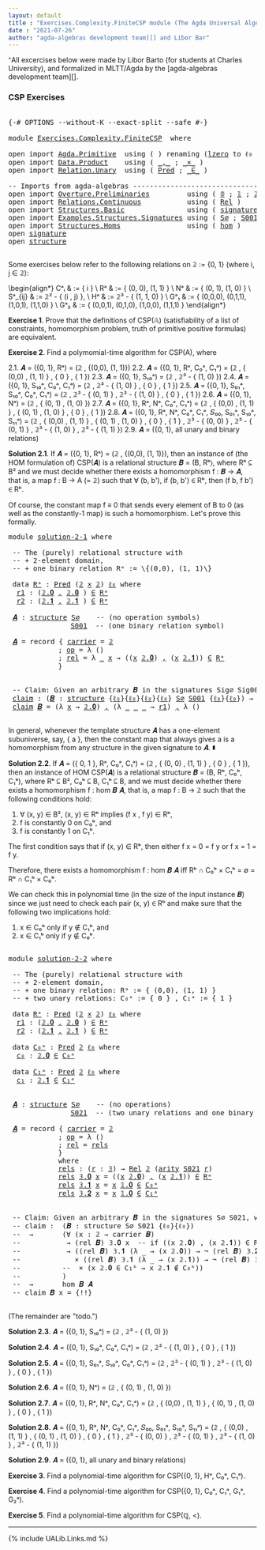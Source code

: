 ```yaml
---
layout: default
title : "Exercises.Complexity.FiniteCSP module (The Agda Universal Algebra Library)"
date : "2021-07-26"
author: "agda-algebras development team][] and Libor Bar"
---
```


⁺All excercises below were made by Libor Barto (for students at Charles University), and formalized in MLTT/Agda by the [agda-algebras development team][].

### CSP Exercises

<pre class="Agda">

<a id="379" class="Symbol">{-#</a> <a id="383" class="Keyword">OPTIONS</a> <a id="391" class="Pragma">--without-K</a> <a id="403" class="Pragma">--exact-split</a> <a id="417" class="Pragma">--safe</a> <a id="424" class="Symbol">#-}</a>

<a id="429" class="Keyword">module</a> <a id="436" href="Exercises.Complexity.FiniteCSP.html" class="Module">Exercises.Complexity.FiniteCSP</a>  <a id="468" class="Keyword">where</a>

<a id="475" class="Keyword">open</a> <a id="480" class="Keyword">import</a> <a id="487" href="Agda.Primitive.html" class="Module">Agda.Primitive</a>  <a id="503" class="Keyword">using</a> <a id="509" class="Symbol">(</a> <a id="511" class="Symbol">)</a> <a id="513" class="Keyword">renaming</a> <a id="522" class="Symbol">(</a><a id="523" href="Agda.Primitive.html#764" class="Primitive">lzero</a> <a id="529" class="Symbol">to</a> <a id="532" class="Primitive">ℓ₀</a> <a id="535" class="Symbol">)</a>
<a id="537" class="Keyword">open</a> <a id="542" class="Keyword">import</a> <a id="549" href="Data.Product.html" class="Module">Data.Product</a>    <a id="565" class="Keyword">using</a> <a id="571" class="Symbol">(</a> <a id="573" href="Agda.Builtin.Sigma.html#236" class="InductiveConstructor Operator">_,_</a> <a id="577" class="Symbol">;</a> <a id="579" href="Data.Product.html#1167" class="Function Operator">_×_</a> <a id="583" class="Symbol">)</a>
<a id="585" class="Keyword">open</a> <a id="590" class="Keyword">import</a> <a id="597" href="Relation.Unary.html" class="Module">Relation.Unary</a>  <a id="613" class="Keyword">using</a> <a id="619" class="Symbol">(</a> <a id="621" href="Relation.Unary.html#1101" class="Function">Pred</a> <a id="626" class="Symbol">;</a> <a id="628" href="Relation.Unary.html#1523" class="Function Operator">_∈_</a> <a id="632" class="Symbol">)</a>

<a id="635" class="Comment">-- Imports from agda-algebras --------------------------------------------------------------</a>
<a id="728" class="Keyword">open</a> <a id="733" class="Keyword">import</a> <a id="740" href="Overture.Preliminaries.html" class="Module">Overture.Preliminaries</a>         <a id="771" class="Keyword">using</a> <a id="777" class="Symbol">(</a> <a id="779" href="Overture.Preliminaries.html#3617" class="Datatype">𝟘</a> <a id="781" class="Symbol">;</a> <a id="783" href="Overture.Preliminaries.html#3693" class="Datatype">𝟙</a> <a id="785" class="Symbol">;</a> <a id="787" href="Overture.Preliminaries.html#3748" class="Datatype">𝟚</a> <a id="789" class="Symbol">;</a> <a id="791" href="Overture.Preliminaries.html#3845" class="Datatype">𝟛</a> <a id="793" class="Symbol">)</a>
<a id="795" class="Keyword">open</a> <a id="800" class="Keyword">import</a> <a id="807" href="Relations.Continuous.html" class="Module">Relations.Continuous</a>           <a id="838" class="Keyword">using</a> <a id="844" class="Symbol">(</a> <a id="846" href="Relations.Continuous.html#3907" class="Function">Rel</a> <a id="850" class="Symbol">)</a>
<a id="852" class="Keyword">open</a> <a id="857" class="Keyword">import</a> <a id="864" href="Structures.Basic.html" class="Module">Structures.Basic</a>               <a id="895" class="Keyword">using</a> <a id="901" class="Symbol">(</a> <a id="903" href="Structures.Basic.html#1234" class="Record">signature</a> <a id="913" class="Symbol">;</a> <a id="915" href="Structures.Basic.html#1568" class="Record">structure</a> <a id="925" class="Symbol">)</a>
<a id="927" class="Keyword">open</a> <a id="932" class="Keyword">import</a> <a id="939" href="Examples.Structures.Signatures.html" class="Module">Examples.Structures.Signatures</a> <a id="970" class="Keyword">using</a> <a id="976" class="Symbol">(</a> <a id="978" href="Examples.Structures.Signatures.html#565" class="Function">S∅</a> <a id="981" class="Symbol">;</a> <a id="983" href="Examples.Structures.Signatures.html#893" class="Function">S001</a> <a id="988" class="Symbol">;</a> <a id="990" href="Examples.Structures.Signatures.html#1148" class="Function">S021</a><a id="994" class="Symbol">)</a>
<a id="996" class="Keyword">open</a> <a id="1001" class="Keyword">import</a> <a id="1008" href="Structures.Homs.html" class="Module">Structures.Homs</a>                <a id="1039" class="Keyword">using</a> <a id="1045" class="Symbol">(</a> <a id="1047" href="Structures.Homs.html#2787" class="Function">hom</a> <a id="1051" class="Symbol">)</a>
<a id="1053" class="Keyword">open</a> <a id="1058" href="Structures.Basic.html#1234" class="Module">signature</a>
<a id="1068" class="Keyword">open</a> <a id="1073" href="Structures.Basic.html#1568" class="Module">structure</a>

</pre>

Some exercises below refer to the following relations on 𝟚 := \{0, 1\} (where i, j ∈ 𝟚):

\begin{align*}
 Cᵃᵢ    & := \{ i \}                             \\
 Rᵃ    & := \{ (0, 0), (1, 1) \}                 \\
 Nᵃ    & := \{ (0, 1), (1, 0) \}                  \\
 Sᵃ_{ij}  & := 𝟚² - \{ (i , j) \},                    \\
 Hᵃ    & := 𝟚³ - \{ (1, 1, 0) \}                 \\
 Gᵃ₁   & := \{ (0,0,0), (0,1,1), (1,0,1), (1,1,0) \} \\
 Gᵃ₂   & := \{ (0,0,1), (0,1,0), (1,0,0), (1,1,1) \}
\end{align*}


**Exercise 1**. Prove that the definitions of CSP(𝔸) (satisfiability of a list of constraints, homomorphism   problem, truth of primitive positive formulas) are equivalent.


**Exercise 2**. Find a polymomial-time algorithm for CSP(A), where

2.1. 𝑨 = ({0, 1}, Rᵃ) = (𝟚 , \{(0,0), (1, 1)\})
2.2. 𝑨 = ({0, 1}, Rᵃ, C₀ᵃ, C₁ᵃ) = (𝟚 , \{ (0,0) , (1, 1) \} , \{ 0 \} , \{ 1 \})
2.3. 𝑨 = ({0, 1}, S₁₀ᵃ) = (𝟚 , 𝟚³ - \{ (1, 0) \})
2.4. 𝑨 = ({0, 1}, S₁₀ᵃ, C₀ᵃ, C₁ᵃ) = (𝟚 , 𝟚³ - \{ (1, 0) \} , \{ 0 \} , \{ 1 \})
2.5. 𝑨 = ({0, 1}, S₀₁ᵃ, S₁₀ᵃ, C₀ᵃ, C₁ᵃ) = (𝟚 , 𝟚³ - \{ (0, 1) \} , 𝟚³ - \{ (1, 0) \} , \{ 0 \} , \{ 1 \})
2.6. 𝑨 = ({0, 1}, Nᵃ) = (𝟚 , \{ (0, 1) , (1, 0) \})
2.7. 𝑨 = ({0, 1}, Rᵃ, Nᵃ, C₀ᵃ, C₁ᵃ) = (𝟚 , \{ (0,0) , (1, 1) \} , \{ (0, 1) , (1, 0) \} , \{ 0 \} , \{ 1 \})
2.8. 𝑨 = ({0, 1}, Rᵃ, Nᵃ, C₀ᵃ, C₁ᵃ, 𝑆₀₀, S₀₁ᵃ, S₁₀ᵃ, S₁₁ᵃ) = (𝟚 , \{ (0,0) , (1, 1) \} , \{ (0, 1) , (1, 0) \} , \{ 0 \} , \{ 1 \} , 𝟚³ - \{ (0, 0) \} , 𝟚³ - \{ (0, 1) \} , 𝟚³ - \{ (1, 0) \} , 𝟚³ - \{ (1, 1) \})
2.9. 𝑨 = ({0, 1}, all unary and binary relations)



**Solution 2.1**. If 𝑨 = ({0, 1}, Rᵃ) = (𝟚 , \{(0,0), (1, 1)\}), then an instance of (the HOM
formulation of) CSP(𝑨) is a relational structure 𝑩 = (B, Rᵇ⟩, where Rᵇ ⊆ B² and we must decide
whether there exists a homomorphism f : 𝑩 → 𝑨, that is, a map f : B → A (= 𝟚) such that
∀ (b, b'), if (b, b') ∈ Rᵇ, then (f b, f b') ∈ Rᵇ.

Of course, the constant map f ≡ 0 that sends every element of B to 0 (as well as the
constantly-1 map) is such a homomorphism.  Let's prove this formally.

<pre class="Agda">
<a id="3123" class="Keyword">module</a> <a id="solution-2-1"></a><a id="3130" href="Exercises.Complexity.FiniteCSP.html#3130" class="Module">solution-2-1</a> <a id="3143" class="Keyword">where</a>

 <a id="3151" class="Comment">-- The (purely) relational structure with</a>
 <a id="3194" class="Comment">-- + 2-element domain,</a>
 <a id="3218" class="Comment">-- + one binary relation Rᵃ := \{(0,0), (1, 1)\}</a>

 <a id="3269" class="Keyword">data</a> <a id="solution-2-1.Rᵃ"></a><a id="3274" href="Exercises.Complexity.FiniteCSP.html#3274" class="Datatype">Rᵃ</a> <a id="3277" class="Symbol">:</a> <a id="3279" href="Relation.Unary.html#1101" class="Function">Pred</a> <a id="3284" class="Symbol">(</a><a id="3285" href="Overture.Preliminaries.html#3748" class="Datatype">𝟚</a> <a id="3287" href="Data.Product.html#1167" class="Function Operator">×</a> <a id="3289" href="Overture.Preliminaries.html#3748" class="Datatype">𝟚</a><a id="3290" class="Symbol">)</a> <a id="3292" href="Exercises.Complexity.FiniteCSP.html#532" class="Primitive">ℓ₀</a> <a id="3295" class="Keyword">where</a>
  <a id="solution-2-1.Rᵃ.r1"></a><a id="3303" href="Exercises.Complexity.FiniteCSP.html#3303" class="InductiveConstructor">r1</a> <a id="3306" class="Symbol">:</a> <a id="3308" class="Symbol">(</a><a id="3309" href="Overture.Preliminaries.html#3798" class="InductiveConstructor">𝟚.𝟎</a> <a id="3313" href="Agda.Builtin.Sigma.html#236" class="InductiveConstructor Operator">,</a> <a id="3315" href="Overture.Preliminaries.html#3798" class="InductiveConstructor">𝟚.𝟎</a> <a id="3319" class="Symbol">)</a> <a id="3321" href="Relation.Unary.html#1523" class="Function Operator">∈</a> <a id="3323" href="Exercises.Complexity.FiniteCSP.html#3274" class="Datatype">Rᵃ</a>
  <a id="solution-2-1.Rᵃ.r2"></a><a id="3328" href="Exercises.Complexity.FiniteCSP.html#3328" class="InductiveConstructor">r2</a> <a id="3331" class="Symbol">:</a> <a id="3333" class="Symbol">(</a><a id="3334" href="Overture.Preliminaries.html#3807" class="InductiveConstructor">𝟚.𝟏</a> <a id="3338" href="Agda.Builtin.Sigma.html#236" class="InductiveConstructor Operator">,</a> <a id="3340" href="Overture.Preliminaries.html#3807" class="InductiveConstructor">𝟚.𝟏</a> <a id="3344" class="Symbol">)</a> <a id="3346" href="Relation.Unary.html#1523" class="Function Operator">∈</a> <a id="3348" href="Exercises.Complexity.FiniteCSP.html#3274" class="Datatype">Rᵃ</a>

 <a id="solution-2-1.𝑨"></a><a id="3353" href="Exercises.Complexity.FiniteCSP.html#3353" class="Function">𝑨</a> <a id="3355" class="Symbol">:</a> <a id="3357" href="Structures.Basic.html#1568" class="Record">structure</a> <a id="3367" href="Examples.Structures.Signatures.html#565" class="Function">S∅</a>    <a id="3373" class="Comment">-- (no operation symbols)</a>
               <a id="3414" href="Examples.Structures.Signatures.html#893" class="Function">S001</a>  <a id="3420" class="Comment">-- (one binary relation symbol)</a>

 <a id="3454" href="Exercises.Complexity.FiniteCSP.html#3353" class="Function">𝑨</a> <a id="3456" class="Symbol">=</a> <a id="3458" class="Keyword">record</a> <a id="3465" class="Symbol">{</a> <a id="3467" href="Structures.Basic.html#1720" class="Field">carrier</a> <a id="3475" class="Symbol">=</a> <a id="3477" href="Overture.Preliminaries.html#3748" class="Datatype">𝟚</a>
            <a id="3491" class="Symbol">;</a> <a id="3493" href="Structures.Basic.html#1739" class="Field">op</a> <a id="3496" class="Symbol">=</a> <a id="3498" class="Symbol">λ</a> <a id="3500" class="Symbol">()</a>
            <a id="3515" class="Symbol">;</a> <a id="3517" href="Structures.Basic.html#1823" class="Field">rel</a> <a id="3521" class="Symbol">=</a> <a id="3523" class="Symbol">λ</a> <a id="3525" href="Exercises.Complexity.FiniteCSP.html#3525" class="Bound">_</a> <a id="3527" href="Exercises.Complexity.FiniteCSP.html#3527" class="Bound">x</a> <a id="3529" class="Symbol">→</a> <a id="3531" class="Symbol">((</a><a id="3533" href="Exercises.Complexity.FiniteCSP.html#3527" class="Bound">x</a> <a id="3535" href="Overture.Preliminaries.html#3798" class="InductiveConstructor">𝟚.𝟎</a><a id="3538" class="Symbol">)</a> <a id="3540" href="Agda.Builtin.Sigma.html#236" class="InductiveConstructor Operator">,</a> <a id="3542" class="Symbol">(</a><a id="3543" href="Exercises.Complexity.FiniteCSP.html#3527" class="Bound">x</a> <a id="3545" href="Overture.Preliminaries.html#3807" class="InductiveConstructor">𝟚.𝟏</a><a id="3548" class="Symbol">))</a> <a id="3551" href="Relation.Unary.html#1523" class="Function Operator">∈</a> <a id="3553" href="Exercises.Complexity.FiniteCSP.html#3274" class="Datatype">Rᵃ</a>
            <a id="3568" class="Symbol">}</a>


 <a id="3573" class="Comment">-- Claim: Given an arbitrary 𝑩 in the signatures Sig∅ Sig001, we can construct a homomorphism from 𝑩 to 𝑨.</a>
 <a id="solution-2-1.claim"></a><a id="3681" href="Exercises.Complexity.FiniteCSP.html#3681" class="Function">claim</a> <a id="3687" class="Symbol">:</a> <a id="3689" class="Symbol">(</a><a id="3690" href="Exercises.Complexity.FiniteCSP.html#3690" class="Bound">𝑩</a> <a id="3692" class="Symbol">:</a> <a id="3694" href="Structures.Basic.html#1568" class="Record">structure</a> <a id="3704" class="Symbol">{</a><a id="3705" href="Exercises.Complexity.FiniteCSP.html#532" class="Primitive">ℓ₀</a><a id="3707" class="Symbol">}{</a><a id="3709" href="Exercises.Complexity.FiniteCSP.html#532" class="Primitive">ℓ₀</a><a id="3711" class="Symbol">}{</a><a id="3713" href="Exercises.Complexity.FiniteCSP.html#532" class="Primitive">ℓ₀</a><a id="3715" class="Symbol">}{</a><a id="3717" href="Exercises.Complexity.FiniteCSP.html#532" class="Primitive">ℓ₀</a><a id="3719" class="Symbol">}</a> <a id="3721" href="Examples.Structures.Signatures.html#565" class="Function">S∅</a> <a id="3724" href="Examples.Structures.Signatures.html#893" class="Function">S001</a> <a id="3729" class="Symbol">{</a><a id="3730" href="Exercises.Complexity.FiniteCSP.html#532" class="Primitive">ℓ₀</a><a id="3732" class="Symbol">}{</a><a id="3734" href="Exercises.Complexity.FiniteCSP.html#532" class="Primitive">ℓ₀</a><a id="3736" class="Symbol">})</a> <a id="3739" class="Symbol">→</a> <a id="3741" href="Structures.Homs.html#2787" class="Function">hom</a> <a id="3745" href="Exercises.Complexity.FiniteCSP.html#3690" class="Bound">𝑩</a> <a id="3747" href="Exercises.Complexity.FiniteCSP.html#3353" class="Function">𝑨</a>
 <a id="3750" href="Exercises.Complexity.FiniteCSP.html#3681" class="Function">claim</a> <a id="3756" href="Exercises.Complexity.FiniteCSP.html#3756" class="Bound">𝑩</a> <a id="3758" class="Symbol">=</a> <a id="3760" class="Symbol">(λ</a> <a id="3763" href="Exercises.Complexity.FiniteCSP.html#3763" class="Bound">x</a> <a id="3765" class="Symbol">→</a> <a id="3767" href="Overture.Preliminaries.html#3798" class="InductiveConstructor">𝟚.𝟎</a><a id="3770" class="Symbol">)</a> <a id="3772" href="Agda.Builtin.Sigma.html#236" class="InductiveConstructor Operator">,</a> <a id="3774" class="Symbol">(λ</a> <a id="3777" href="Exercises.Complexity.FiniteCSP.html#3777" class="Bound">_</a> <a id="3779" href="Exercises.Complexity.FiniteCSP.html#3779" class="Bound">_</a> <a id="3781" href="Exercises.Complexity.FiniteCSP.html#3781" class="Bound">_</a> <a id="3783" class="Symbol">→</a> <a id="3785" href="Exercises.Complexity.FiniteCSP.html#3303" class="InductiveConstructor">r1</a><a id="3787" class="Symbol">)</a> <a id="3789" href="Agda.Builtin.Sigma.html#236" class="InductiveConstructor Operator">,</a> <a id="3791" class="Symbol">λ</a> <a id="3793" class="Symbol">()</a>

</pre>

In general, whenever the template structure 𝑨 has a one-element subuniverse, say, \{ a \},
then the constant map that always gives a is a homomorphism from any structure in the given
signature to 𝑨. ∎



**Solution 2.2**. If 𝑨 = (\{ 0, 1 \}, Rᵃ, C₀ᵃ, C₁ᵃ) = (𝟚 , \{ (0, 0) , (1, 1) \} , \{ 0 \} , \{ 1 \}),
then an instance of HOM CSP(𝑨) is a relational structure 𝑩 = (B, Rᵇ, C₀ᵇ, C₁ᵇ), where
Rᵇ ⊆ B², C₀ᵇ ⊆ B, C₁ᵇ ⊆ B, and we must decide whether there exists a homomorphism
f : hom 𝑩 𝑨, that is, a map f : B → 𝟚 such that the following conditions hold:
 1. ∀ (x, y) ∈ B², (x, y) ∈ Rᵇ implies (f x , f y) ∈ Rᵇ,
 2. f is constantly 0 on C₀ᵇ, and
 3. f is constantly 1 on C₁ᵇ.

The first condition says that if (x, y) ∈ Rᵇ, then either f x = 0 = f y or f x = 1 = f y.

Therefore, there exists a homomorphism f : hom 𝑩 𝑨 iff Rᵇ ∩ C₀ᵇ × C₁ᵇ = ∅ = Rᵇ ∩ C₁ᵇ × C₀ᵇ.

We can check this in polynomial time (in the size of the input instance 𝑩) since we just need
to check each pair (x, y) ∈ Rᵇ and make sure that the following two implications hold:

 1.  x ∈ C₀ᵇ  only if  y ∉ C₁ᵇ, and
 2.  x ∈ C₁ᵇ  only if  y ∉ C₀ᵇ.

<pre class="Agda">

<a id="4934" class="Keyword">module</a> <a id="solution-2-2"></a><a id="4941" href="Exercises.Complexity.FiniteCSP.html#4941" class="Module">solution-2-2</a> <a id="4954" class="Keyword">where</a>

 <a id="4962" class="Comment">-- The (purely) relational structure with</a>
 <a id="5005" class="Comment">-- + 2-element domain,</a>
 <a id="5029" class="Comment">-- + one binary relation: Rᵃ := { (0,0), (1, 1) }</a>
 <a id="5080" class="Comment">-- + two unary relations: C₀ᵃ := { 0 } , C₁ᵃ := { 1 }</a>

 <a id="5136" class="Keyword">data</a> <a id="solution-2-2.Rᵃ"></a><a id="5141" href="Exercises.Complexity.FiniteCSP.html#5141" class="Datatype">Rᵃ</a> <a id="5144" class="Symbol">:</a> <a id="5146" href="Relation.Unary.html#1101" class="Function">Pred</a> <a id="5151" class="Symbol">(</a><a id="5152" href="Overture.Preliminaries.html#3748" class="Datatype">𝟚</a> <a id="5154" href="Data.Product.html#1167" class="Function Operator">×</a> <a id="5156" href="Overture.Preliminaries.html#3748" class="Datatype">𝟚</a><a id="5157" class="Symbol">)</a> <a id="5159" href="Exercises.Complexity.FiniteCSP.html#532" class="Primitive">ℓ₀</a> <a id="5162" class="Keyword">where</a>
  <a id="solution-2-2.Rᵃ.r1"></a><a id="5170" href="Exercises.Complexity.FiniteCSP.html#5170" class="InductiveConstructor">r1</a> <a id="5173" class="Symbol">:</a> <a id="5175" class="Symbol">(</a><a id="5176" href="Overture.Preliminaries.html#3798" class="InductiveConstructor">𝟚.𝟎</a> <a id="5180" href="Agda.Builtin.Sigma.html#236" class="InductiveConstructor Operator">,</a> <a id="5182" href="Overture.Preliminaries.html#3798" class="InductiveConstructor">𝟚.𝟎</a> <a id="5186" class="Symbol">)</a> <a id="5188" href="Relation.Unary.html#1523" class="Function Operator">∈</a> <a id="5190" href="Exercises.Complexity.FiniteCSP.html#5141" class="Datatype">Rᵃ</a>
  <a id="solution-2-2.Rᵃ.r2"></a><a id="5195" href="Exercises.Complexity.FiniteCSP.html#5195" class="InductiveConstructor">r2</a> <a id="5198" class="Symbol">:</a> <a id="5200" class="Symbol">(</a><a id="5201" href="Overture.Preliminaries.html#3807" class="InductiveConstructor">𝟚.𝟏</a> <a id="5205" href="Agda.Builtin.Sigma.html#236" class="InductiveConstructor Operator">,</a> <a id="5207" href="Overture.Preliminaries.html#3807" class="InductiveConstructor">𝟚.𝟏</a> <a id="5211" class="Symbol">)</a> <a id="5213" href="Relation.Unary.html#1523" class="Function Operator">∈</a> <a id="5215" href="Exercises.Complexity.FiniteCSP.html#5141" class="Datatype">Rᵃ</a>

 <a id="5220" class="Keyword">data</a> <a id="solution-2-2.C₀ᵃ"></a><a id="5225" href="Exercises.Complexity.FiniteCSP.html#5225" class="Datatype">C₀ᵃ</a> <a id="5229" class="Symbol">:</a> <a id="5231" href="Relation.Unary.html#1101" class="Function">Pred</a> <a id="5236" href="Overture.Preliminaries.html#3748" class="Datatype">𝟚</a> <a id="5238" href="Exercises.Complexity.FiniteCSP.html#532" class="Primitive">ℓ₀</a> <a id="5241" class="Keyword">where</a>
  <a id="solution-2-2.C₀ᵃ.c₀"></a><a id="5249" href="Exercises.Complexity.FiniteCSP.html#5249" class="InductiveConstructor">c₀</a> <a id="5252" class="Symbol">:</a> <a id="5254" href="Overture.Preliminaries.html#3798" class="InductiveConstructor">𝟚.𝟎</a> <a id="5258" href="Relation.Unary.html#1523" class="Function Operator">∈</a> <a id="5260" href="Exercises.Complexity.FiniteCSP.html#5225" class="Datatype">C₀ᵃ</a>

 <a id="5266" class="Keyword">data</a> <a id="solution-2-2.C₁ᵃ"></a><a id="5271" href="Exercises.Complexity.FiniteCSP.html#5271" class="Datatype">C₁ᵃ</a> <a id="5275" class="Symbol">:</a> <a id="5277" href="Relation.Unary.html#1101" class="Function">Pred</a> <a id="5282" href="Overture.Preliminaries.html#3748" class="Datatype">𝟚</a> <a id="5284" href="Exercises.Complexity.FiniteCSP.html#532" class="Primitive">ℓ₀</a> <a id="5287" class="Keyword">where</a>
  <a id="solution-2-2.C₁ᵃ.c₁"></a><a id="5295" href="Exercises.Complexity.FiniteCSP.html#5295" class="InductiveConstructor">c₁</a> <a id="5298" class="Symbol">:</a> <a id="5300" href="Overture.Preliminaries.html#3807" class="InductiveConstructor">𝟚.𝟏</a> <a id="5304" href="Relation.Unary.html#1523" class="Function Operator">∈</a> <a id="5306" href="Exercises.Complexity.FiniteCSP.html#5271" class="Datatype">C₁ᵃ</a>


 <a id="solution-2-2.𝑨"></a><a id="5313" href="Exercises.Complexity.FiniteCSP.html#5313" class="Function">𝑨</a> <a id="5315" class="Symbol">:</a> <a id="5317" href="Structures.Basic.html#1568" class="Record">structure</a> <a id="5327" href="Examples.Structures.Signatures.html#565" class="Function">S∅</a>    <a id="5333" class="Comment">-- (no operations)</a>
               <a id="5367" href="Examples.Structures.Signatures.html#1148" class="Function">S021</a>  <a id="5373" class="Comment">-- (two unary relations and one binary relation)</a>

 <a id="5424" href="Exercises.Complexity.FiniteCSP.html#5313" class="Function">𝑨</a> <a id="5426" class="Symbol">=</a> <a id="5428" class="Keyword">record</a> <a id="5435" class="Symbol">{</a> <a id="5437" href="Structures.Basic.html#1720" class="Field">carrier</a> <a id="5445" class="Symbol">=</a> <a id="5447" href="Overture.Preliminaries.html#3748" class="Datatype">𝟚</a>
            <a id="5461" class="Symbol">;</a> <a id="5463" href="Structures.Basic.html#1739" class="Field">op</a> <a id="5466" class="Symbol">=</a> <a id="5468" class="Symbol">λ</a> <a id="5470" class="Symbol">()</a>
            <a id="5485" class="Symbol">;</a> <a id="5487" href="Structures.Basic.html#1823" class="Field">rel</a> <a id="5491" class="Symbol">=</a> <a id="5493" href="Exercises.Complexity.FiniteCSP.html#5542" class="Function">rels</a>
            <a id="5510" class="Symbol">}</a>
            <a id="5524" class="Keyword">where</a>
            <a id="5542" href="Exercises.Complexity.FiniteCSP.html#5542" class="Function">rels</a> <a id="5547" class="Symbol">:</a> <a id="5549" class="Symbol">(</a><a id="5550" href="Exercises.Complexity.FiniteCSP.html#5550" class="Bound">r</a> <a id="5552" class="Symbol">:</a> <a id="5554" href="Overture.Preliminaries.html#3845" class="Datatype">𝟛</a><a id="5555" class="Symbol">)</a> <a id="5557" class="Symbol">→</a> <a id="5559" href="Relations.Continuous.html#3907" class="Function">Rel</a> <a id="5563" href="Overture.Preliminaries.html#3748" class="Datatype">𝟚</a> <a id="5565" class="Symbol">(</a><a id="5566" href="Structures.Basic.html#1313" class="Field">arity</a> <a id="5572" href="Examples.Structures.Signatures.html#1148" class="Function">S021</a> <a id="5577" href="Exercises.Complexity.FiniteCSP.html#5550" class="Bound">r</a><a id="5578" class="Symbol">)</a>
            <a id="5592" href="Exercises.Complexity.FiniteCSP.html#5542" class="Function">rels</a> <a id="5597" href="Overture.Preliminaries.html#3864" class="InductiveConstructor">𝟛.𝟎</a> <a id="5601" href="Exercises.Complexity.FiniteCSP.html#5601" class="Bound">x</a> <a id="5603" class="Symbol">=</a> <a id="5605" class="Symbol">((</a><a id="5607" href="Exercises.Complexity.FiniteCSP.html#5601" class="Bound">x</a> <a id="5609" href="Overture.Preliminaries.html#3798" class="InductiveConstructor">𝟚.𝟎</a><a id="5612" class="Symbol">)</a> <a id="5614" href="Agda.Builtin.Sigma.html#236" class="InductiveConstructor Operator">,</a> <a id="5616" class="Symbol">(</a><a id="5617" href="Exercises.Complexity.FiniteCSP.html#5601" class="Bound">x</a> <a id="5619" href="Overture.Preliminaries.html#3807" class="InductiveConstructor">𝟚.𝟏</a><a id="5622" class="Symbol">))</a> <a id="5625" href="Relation.Unary.html#1523" class="Function Operator">∈</a> <a id="5627" href="Exercises.Complexity.FiniteCSP.html#5141" class="Datatype">Rᵃ</a>
            <a id="5642" href="Exercises.Complexity.FiniteCSP.html#5542" class="Function">rels</a> <a id="5647" href="Overture.Preliminaries.html#3873" class="InductiveConstructor">𝟛.𝟏</a> <a id="5651" href="Exercises.Complexity.FiniteCSP.html#5651" class="Bound">x</a> <a id="5653" class="Symbol">=</a> <a id="5655" href="Exercises.Complexity.FiniteCSP.html#5651" class="Bound">x</a> <a id="5657" href="Overture.Preliminaries.html#3712" class="InductiveConstructor">𝟙.𝟎</a> <a id="5661" href="Relation.Unary.html#1523" class="Function Operator">∈</a> <a id="5663" href="Exercises.Complexity.FiniteCSP.html#5225" class="Datatype">C₀ᵃ</a>
            <a id="5679" href="Exercises.Complexity.FiniteCSP.html#5542" class="Function">rels</a> <a id="5684" href="Overture.Preliminaries.html#3882" class="InductiveConstructor">𝟛.𝟐</a> <a id="5688" href="Exercises.Complexity.FiniteCSP.html#5688" class="Bound">x</a> <a id="5690" class="Symbol">=</a> <a id="5692" href="Exercises.Complexity.FiniteCSP.html#5688" class="Bound">x</a> <a id="5694" href="Overture.Preliminaries.html#3712" class="InductiveConstructor">𝟙.𝟎</a> <a id="5698" href="Relation.Unary.html#1523" class="Function Operator">∈</a> <a id="5700" href="Exercises.Complexity.FiniteCSP.html#5271" class="Datatype">C₁ᵃ</a>


 <a id="5707" class="Comment">-- Claim: Given an arbitrary 𝑩 in the signatures S∅ S021, we can construct a homomorphism from 𝑩 to 𝑨.</a>
 <a id="5811" class="Comment">-- claim :  (𝑩 : structure S∅ S021 {ℓ₀}{ℓ₀})</a>
 <a id="5857" class="Comment">--  →       (∀ (x : 𝟚 → carrier 𝑩)</a>
 <a id="5893" class="Comment">--           → (rel 𝑩) 𝟛.𝟎 x  -- if ((x 𝟚.𝟎) , (x 𝟚.𝟏)) ∈ Rᵇ, then...</a>
 <a id="5964" class="Comment">--           → ((rel 𝑩) 𝟛.𝟏 (λ _ → (x 𝟚.𝟎)) → ¬ (rel 𝑩) 𝟛.𝟐 (λ _ → (x 𝟚.𝟏)))</a>
 <a id="6042" class="Comment">--             × ((rel 𝑩) 𝟛.𝟏 (λ _ → (x 𝟚.𝟏)) → ¬ (rel 𝑩) 𝟛.𝟐 (λ _ → (x 𝟚.𝟎)))</a>
 <a id="6122" class="Comment">--          --  × (x 𝟚.𝟎 ∈ C₁ᵇ → x 𝟚.𝟏 ∉ C₀ᵇ))</a>
 <a id="6170" class="Comment">--          )</a>
 <a id="6185" class="Comment">--  →       hom 𝑩 𝑨</a>
 <a id="6206" class="Comment">-- claim 𝑩 x = {!!}</a>

</pre>


(The remainder are "todo.")

**Solution 2.3**. 𝑨 = ({0, 1}, S₁₀ᵃ) = (𝟚 , 𝟚³ - \{ (1, 0) \})

**Solution 2.4**. 𝑨 = ({0, 1}, S₁₀ᵃ, C₀ᵃ, C₁ᵃ) = (𝟚 , 𝟚³ - \{ (1, 0) \} , \{ 0 \} , \{ 1 \})

**Solution 2.5**. 𝑨 = ({0, 1}, S₀₁ᵃ, S₁₀ᵃ, C₀ᵃ, C₁ᵃ) = (𝟚 , 𝟚³ - \{ (0, 1) \} , 𝟚³ - \{ (1, 0) \} , \{ 0 \} , \{ 1 \})

**Solution 2.6**. 𝑨 = ({0, 1}, Nᵃ) = (𝟚 , \{ (0, 1) , (1, 0) \})

**Solution 2.7**. 𝑨 = ({0, 1}, Rᵃ, Nᵃ, C₀ᵃ, C₁ᵃ) = (𝟚 , \{ (0,0) , (1, 1) \} , \{ (0, 1) , (1, 0) \} , \{ 0 \} , \{ 1 \})

**Solution 2.8**. 𝑨 = ({0, 1}, Rᵃ, Nᵃ, C₀ᵃ, C₁ᵃ, 𝑆₀₀, S₀₁ᵃ, S₁₀ᵃ, S₁₁ᵃ) = (𝟚 , \{ (0,0) , (1, 1) \} , \{ (0, 1) , (1, 0) \} , \{ 0 \} , \{ 1 \} , 𝟚³ - \{ (0, 0) \} , 𝟚³ - \{ (0, 1) \} , 𝟚³ - \{ (1, 0) \} , 𝟚³ - \{ (1, 1) \})

**Solution 2.9**. 𝑨 = ({0, 1}, all unary and binary relations)


**Exercise 3**. Find a polynomial-time algorithm for CSP({0, 1}, Hᵃ, C₀ᵃ, C₁ᵃ).

**Exercise 4**. Find a polynomial-time algorithm for CSP({0, 1}, C₀ᵃ, C₁ᵃ, G₁ᵃ, G₂ᵃ).

**Exercise 5**. Find a polynomial-time algorithm for CSP(ℚ, <).

--------------------------------

{% include UALib.Links.md %}


